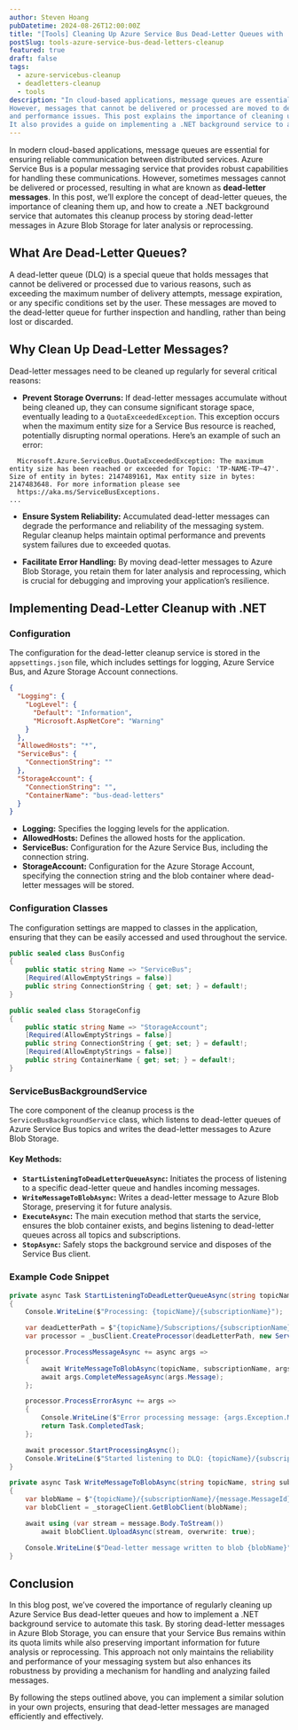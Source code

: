 ```yaml
---
author: Steven Hoang
pubDatetime: 2024-08-26T12:00:00Z
title: "[Tools] Cleaning Up Azure Service Bus Dead-Letter Queues with .NET"
postSlug: tools-azure-service-bus-dead-letters-cleanup
featured: true
draft: false
tags:
  - azure-servicebus-cleanup
  - deadletters-cleanup
  - tools
description: "In cloud-based applications, message queues are essential for reliable communication between services, with Azure Service Bus being a popular choice. 
However, messages that cannot be delivered or processed are moved to dead-letter queues (DLQs). Accumulating dead-letter messages without regular cleanup can lead to storage overruns 
and performance issues. This post explains the importance of cleaning up DLQs to prevent issues like QuotaExceededException and ensure system reliability. 
It also provides a guide on implementing a .NET background service to automate the cleanup process by moving dead-letter messages to Azure Blob Storage for later analysis or reprocessing. This approach helps maintain optimal system performance while preserving valuable data for future troubleshooting."
---
```


In modern cloud-based applications, message queues are essential for ensuring reliable communication between distributed services. Azure Service Bus is a popular messaging service that provides robust capabilities for handling these communications. However, sometimes messages cannot be delivered or processed, resulting in what are known as **dead-letter messages**. In this post, we’ll explore the concept of dead-letter queues, the importance of cleaning them up, and how to create a .NET background service that automates this cleanup process by storing dead-letter messages in Azure Blob Storage for later analysis or reprocessing.

## What Are Dead-Letter Queues?

A dead-letter queue (DLQ) is a special queue that holds messages that cannot be delivered or processed due to various reasons, such as exceeding the maximum number of delivery attempts, message expiration, or any specific conditions set by the user. These messages are moved to the dead-letter queue for further inspection and handling, rather than being lost or discarded.

## Why Clean Up Dead-Letter Messages?

Dead-letter messages need to be cleaned up regularly for several critical reasons:

- **Prevent Storage Overruns:** If dead-letter messages accumulate without being cleaned up, they can consume significant storage space, eventually leading to a `QuotaExceededException`. This exception occurs when the maximum entity size for a Service Bus resource is reached, potentially disrupting normal operations. Here’s an example of such an error:

```
  Microsoft.Azure.ServiceBus.QuotaExceededException: The maximum entity size has been reached or exceeded for Topic: 'TP-NAME-TP~47'. Size of entity in bytes: 2147489161, Max entity size in bytes: 2147483648. For more information please see
  https://aka.ms/ServiceBusExceptions.
...
```

- **Ensure System Reliability:** Accumulated dead-letter messages can degrade the performance and reliability of the messaging system. Regular cleanup helps maintain optimal performance and prevents system failures due to exceeded quotas.

- **Facilitate Error Handling:** By moving dead-letter messages to Azure Blob Storage, you retain them for later analysis and reprocessing, which is crucial for debugging and improving your application’s resilience.

## Implementing Dead-Letter Cleanup with .NET

### Configuration

The configuration for the dead-letter cleanup service is stored in the `appsettings.json` file, which includes settings for logging, Azure Service Bus, and Azure Storage Account connections.

```json
{
  "Logging": {
    "LogLevel": {
      "Default": "Information",
      "Microsoft.AspNetCore": "Warning"
    }
  },
  "AllowedHosts": "*",
  "ServiceBus": {
    "ConnectionString": ""
  },
  "StorageAccount": {
    "ConnectionString": "",
    "ContainerName": "bus-dead-letters"
  }
}
```

- **Logging:** Specifies the logging levels for the application.
- **AllowedHosts:** Defines the allowed hosts for the application.
- **ServiceBus:** Configuration for the Azure Service Bus, including the connection string.
- **StorageAccount:** Configuration for the Azure Storage Account, specifying the connection string and the blob container where dead-letter messages will be stored.

### Configuration Classes

The configuration settings are mapped to classes in the application, ensuring that they can be easily accessed and used throughout the service.

```csharp
public sealed class BusConfig
{
    public static string Name => "ServiceBus";
    [Required(AllowEmptyStrings = false)]
    public string ConnectionString { get; set; } = default!;
}

public sealed class StorageConfig
{
    public static string Name => "StorageAccount";
    [Required(AllowEmptyStrings = false)]
    public string ConnectionString { get; set; } = default!;
    [Required(AllowEmptyStrings = false)]
    public string ContainerName { get; set; } = default!;
}
```

### ServiceBusBackgroundService

The core component of the cleanup process is the `ServiceBusBackgroundService` class, which listens to dead-letter queues of Azure Service Bus topics and writes the dead-letter messages to Azure Blob Storage.

#### Key Methods:

- **`StartListeningToDeadLetterQueueAsync`:** Initiates the process of listening to a specific dead-letter queue and handles incoming messages.
- **`WriteMessageToBlobAsync`:** Writes a dead-letter message to Azure Blob Storage, preserving it for future analysis.
- **`ExecuteAsync`:** The main execution method that starts the service, ensures the blob container exists, and begins listening to dead-letter queues across all topics and subscriptions.
- **`StopAsync`:** Safely stops the background service and disposes of the Service Bus client.

### Example Code Snippet

```csharp
private async Task StartListeningToDeadLetterQueueAsync(string topicName, string subscriptionName)
{
    Console.WriteLine($"Processing: {topicName}/{subscriptionName}");

    var deadLetterPath = $"{topicName}/Subscriptions/{subscriptionName}/$DeadLetterQueue";
    var processor = _busClient.CreateProcessor(deadLetterPath, new ServiceBusProcessorOptions());

    processor.ProcessMessageAsync += async args =>
    {
        await WriteMessageToBlobAsync(topicName, subscriptionName, args.Message);
        await args.CompleteMessageAsync(args.Message);
    };

    processor.ProcessErrorAsync += args =>
    {
        Console.WriteLine($"Error processing message: {args.Exception.Message}");
        return Task.CompletedTask;
    };

    await processor.StartProcessingAsync();
    Console.WriteLine($"Started listening to DLQ: {topicName}/{subscriptionName}");
}

private async Task WriteMessageToBlobAsync(string topicName, string subscriptionName, ServiceBusReceivedMessage message)
{
    var blobName = $"{topicName}/{subscriptionName}/{message.MessageId}.txt";
    var blobClient = _storageClient.GetBlobClient(blobName);

    await using (var stream = message.Body.ToStream())
        await blobClient.UploadAsync(stream, overwrite: true);

    Console.WriteLine($"Dead-letter message written to blob {blobName}");
}
```

## Conclusion

In this blog post, we’ve covered the importance of regularly cleaning up Azure Service Bus dead-letter queues and how to implement a .NET background service to automate this task. By storing dead-letter messages in Azure Blob Storage, you can ensure that your Service Bus remains within its quota limits while also preserving important information for future analysis or reprocessing. This approach not only maintains the reliability and performance of your messaging system but also enhances its robustness by providing a mechanism for handling and analyzing failed messages.

By following the steps outlined above, you can implement a similar solution in your own projects, ensuring that dead-letter messages are managed efficiently and effectively.
